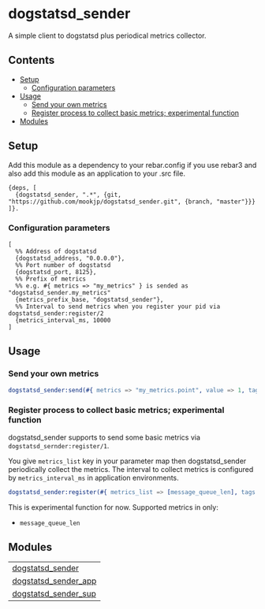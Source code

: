dogstatsd_sender
================================================================================

A simple client to dogstatsd plus periodical metrics collector.

<!-- START doctoc generated TOC please keep comment here to allow auto update -->
<!-- DON'T EDIT THIS SECTION, INSTEAD RE-RUN doctoc TO UPDATE -->
## Contents

- [Setup](#setup)
  - [Configuration parameters](#configuration-parameters)
- [Usage](#usage)
  - [Send your own metrics](#send-your-own-metrics)
  - [Register process to collect basic metrics; experimental function](#register-process-to-collect-basic-metrics-experimental-function)
- [Modules](#modules)

<!-- END doctoc generated TOC please keep comment here to allow auto update -->

## Setup

Add this module as a dependency to your rebar.config if you use rebar3
and also add this module as an application to your .src file.

```
{deps, [
  {dogstatsd_sender, ".*", {git, "https://github.com/mookjp/dogstatsd_sender.git", {branch, "master"}}}
]}.
```

### Configuration parameters

```
[
  %% Address of dogstatsd
  {dogstatsd_address, "0.0.0.0"},
  %% Port number of dogstatsd
  {dogstatsd_port, 8125},
  %% Prefix of metrics
  %% e.g. #{ metrics => "my_metrics" } is sended as "dogstatsd_sender.my_metrics"
  {metrics_prefix_base, "dogstatsd_sender"},
  %% Interval to send metrics when you register your pid via dogstatsd_sender:register/2
  {metrics_interval_ms, 10000
]
```

## Usage

### Send your own metrics

```erlang
dogstatsd_sender:send(#{ metrics => "my_metrics.point", value => 1, tags => [{label, sometihng}]}).
```

### Register process to collect basic metrics; experimental function

dogstatsd_sender supports to send some basic metrics via `dogstatsd_sernder:register/1`.


You give `metrics_list` key in your parameter map then dogstatsd_sender periodically collect the metrics.
The interval to collect metrics is configured by `metrics_interval_ms` in application environments.

```erlang
dogstatsd_sender:register(#{ metrics_list => [message_queue_len], tags => [{label, something}]}).
```

This is experimental function for now. Supported metrics in only:

* `message_queue_len`

## Modules

<table width="100%" border="0" summary="list of modules">
<tr><td><a href="http://github.com/mookjp/dogstatsd_sender/blob/master/doc/dogstatsd_sender.md" class="module">dogstatsd_sender</a></td></tr>
<tr><td><a href="http://github.com/mookjp/dogstatsd_sender/blob/master/doc/dogstatsd_sender_app.md" class="module">dogstatsd_sender_app</a></td></tr>
<tr><td><a href="http://github.com/mookjp/dogstatsd_sender/blob/master/doc/dogstatsd_sender_sup.md" class="module">dogstatsd_sender_sup</a></td></tr></table>

